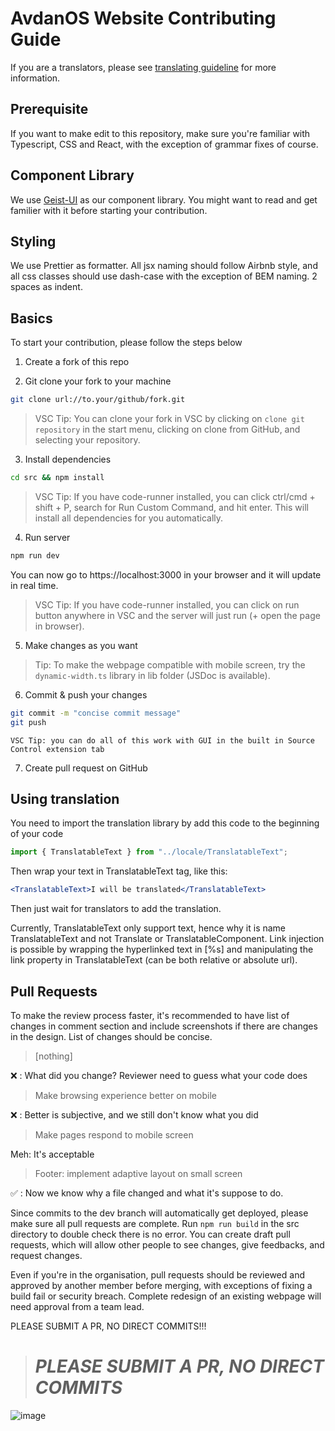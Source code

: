 # AvdanOS Website Contributing Guide

If you are a translators, please see [translating guideline](https://github.com/Avdan-OS/Website/blob/dev/TRANSLATING.md) for more information.

## Prerequisite

If you want to make edit to this repository, make sure you're familiar with Typescript, CSS and React, with the exception of grammar fixes of course.

## Component Library

We use [Geist-UI](https://geist-ui.dev/) as our component library. You might want to read and get familier with it before starting your contribution.

## Styling

We use Prettier as formatter. All jsx naming should follow Airbnb style, and all css classes should use dash-case with the exception of BEM naming. 2 spaces as indent.

## Basics

To start your contribution, please follow the steps below

1. Create a fork of this repo

2. Git clone your fork to your machine

```sh
git clone url://to.your/github/fork.git
```

> VSC Tip: You can clone your fork in VSC by clicking on `clone git repository` in the start menu, clicking on clone from GitHub, and selecting your repository.

3. Install dependencies

```sh
cd src && npm install
```

> VSC Tip: If you have code-runner installed, you can click ctrl/cmd + shift + P, search for Run Custom Command, and hit enter. This will install all dependencies for you automatically.

4. Run server

```sh
npm run dev
```

You can now go to https://localhost:3000 in your browser and it will update in real time.

> VSC Tip: If you have code-runner installed, you can click on run button anywhere in VSC and the server will just run (+ open the page in browser).

5. Make changes as you want

> Tip: To make the webpage compatible with mobile screen, try the `dynamic-width.ts` library in lib folder (JSDoc is available).

6. Commit & push your changes

```sh
git commit -m "concise commit message"
git push
```

`VSC Tip: you can do all of this work with GUI in the built in Source Control extension tab`

7. Create pull request on GitHub

## Using translation

You need to import the translation library by add this code to the beginning of your code

```js
import { TranslatableText } from "../locale/TranslatableText";
```

Then wrap your text in TranslatableText tag, like this:

```jsx
<TranslatableText>I will be translated</TranslatableText>
```

Then just wait for translators to add the translation.

Currently, TranslatableText only support text, hence why it is name TranslatableText and not Translate or TranslatableComponent. Link injection is possible by wrapping the hyperlinked text in [%s] and manipulating the link property in TranslatableText (can be both relative or absolute url).

## Pull Requests

To make the review process faster, it's recommended to have list of changes in comment section and include screenshots if there are changes in the design. List of changes should be concise.

> [nothing]

❌ : What did you change? Reviewer need to guess what your code does

> Make browsing experience better on mobile

❌ : Better is subjective, and we still don't know what you did

> Make pages respond to mobile screen

Meh: It's acceptable

> Footer: implement adaptive layout on small screen

✅ : Now we know why a file changed and what it's suppose to do.

Since commits to the dev branch will automatically get deployed, please make sure all pull requests are complete. Run `npm run build` in the src directory to double check there is no error. You can create draft pull requests, which will allow other people to see changes, give feedbacks, and request changes.

Even if you're in the organisation, pull requests should be reviewed and approved by another member before merging, with exceptions of fixing a build fail or security breach. Complete redesign of an existing webpage will need approval from a team lead.

PLEASE SUBMIT A PR, NO DIRECT COMMITS!!!

> # _PLEASE SUBMIT A PR, NO DIRECT COMMITS_

![image](https://user-images.githubusercontent.com/51555391/176925763-cdfd57ba-ae1e-4bf3-85e9-b3ebd30b1d59.png)
